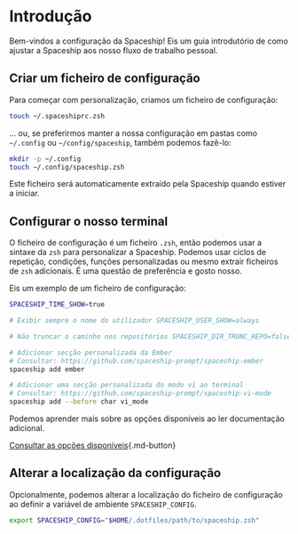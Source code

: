 # Introdução

Bem-vindos a configuração da Spaceship! Eis um guia introdutório de como ajustar a Spaceship aos nosso fluxo de trabalho pessoal.

## Criar um ficheiro de configuração

Para começar com personalização, criamos um ficheiro de configuração:

```zsh
touch ~/.spaceshiprc.zsh
```

… ou, se preferirmos manter a nossa configuração em pastas como `~/.config` ou `~/config/spaceship`, também podemos fazê-lo:

```zsh
mkdir -p ~/.config
touch ~/.config/spaceship.zsh
```

Este ficheiro será automaticamente extraído pela Spaceship quando estiver a iniciar.

## Configurar o nosso terminal

O ficheiro de configuração é um ficheiro `.zsh`, então podemos usar a sintaxe da `zsh` para personalizar a Spaceship. Podemos usar ciclos de repetição, condições, funções personalizadas ou mesmo extrair ficheiros de `zsh` adicionais. É uma questão de preferência e gosto nosso.

Eis um exemplo de um ficheiro de configuração:

```zsh
SPACESHIP_TIME_SHOW=true

# Exibir sempre o nome do utilizador SPACESHIP_USER_SHOW=always

# Não truncar o caminho nos repositórios SPACESHIP_DIR_TRUNC_REPO=false

# Adicionar secção personalizada da Ember
# Consultar: https://github.com/spaceship-prompt/spaceship-ember
spaceship add ember

# Adicionar uma secção personalizada do modo vi ao terminal
# Consultar: https://github.com/spaceship-prompt/spaceship-vi-mode
spaceship add --before char vi_mode
```

Podemos aprender mais sobre as opções disponíveis ao ler documentação adicional.

[Consultar as opções disponíveis](prompt.md ""){.md-button}

## Alterar a localização da configuração

Opcionalmente, podemos alterar a localização do ficheiro de configuração ao definir a variável de ambiente `SPACESHIP_CONFIG`.

```zsh
export SPACESHIP_CONFIG="$HOME/.dotfiles/path/to/spaceship.zsh"
```
